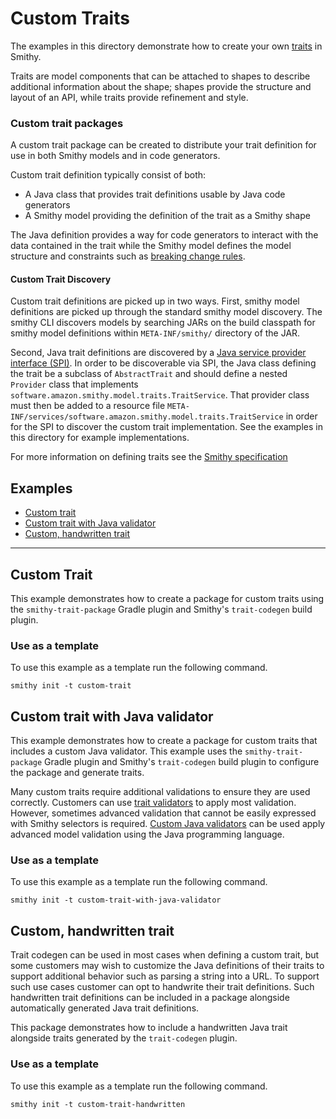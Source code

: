 # Custom Traits
The examples in this directory demonstrate how to create your own [traits](https://smithy.io/2.0/spec/model.html#traits)
in Smithy.

Traits are model components that can be attached to shapes to describe additional information about the shape;
shapes provide the structure and layout of an API, while traits provide refinement and style.

### Custom trait packages
A custom trait package can be created to distribute your trait definition for use in both Smithy models and in code generators.

Custom trait definition typically consist of both: 
- A Java class that provides trait definitions usable by Java code generators 
- A Smithy model providing the definition of the trait as a Smithy shape

The Java definition provides a way for code generators to interact with the data contained in the trait while the 
Smithy model defines the model structure and constraints such as [breaking change rules](https://smithy.io/2.0/spec/model.html#breaking-change-rules).

#### Custom Trait Discovery
Custom trait definitions are picked up in two ways. First, smithy model definitions are picked up through the standard 
smithy model discovery. The smithy CLI discovers models by searching JARs on the build classpath for smithy model definitions 
within `META-INF/smithy/` directory of the JAR.

Second, Java trait definitions are discovered by a [Java service provider interface (SPI)](https://docs.oracle.com/javase/tutorial/sound/SPI-intro.html). 
In order to be discoverable via SPI, the Java class defining the trait be a subclass of `AbstractTrait` and should define
a nested `Provider` class that implements `software.amazon.smithy.model.traits.TraitService`. That provider class must 
then be added to a resource file `META-INF/services/software.amazon.smithy.model.traits.TraitService` in order for the SPI to 
discover the custom trait implementation. See the examples in this directory for example implementations.

For more information on defining traits see the [Smithy specification](https://smithy.io/2.0/spec/model.html#defining-traits)


## Examples
- [Custom trait](#custom-trait)
- [Custom trait with Java validator](#custom-trait-with-java-validator)
- [Custom, handwritten trait](#custom-handwritten-trait)

--- 
## Custom Trait
This example demonstrates how to create a package for custom traits using the `smithy-trait-package` Gradle plugin 
and Smithy's `trait-codegen` build plugin.

### Use as a template
To use this example as a template run the following command.

```console
smithy init -t custom-trait
```

## Custom trait with Java validator
This example demonstrates how to create a package for custom traits that includes a custom Java validator. This example
uses the `smithy-trait-package` Gradle plugin and Smithy's `trait-codegen` build plugin to configure the package and generate traits.

Many custom traits require additional validations to ensure they are used correctly. Customers can use 
[trait validators](https://smithy.io/2.0/spec/model-validation.html#smithy-api-traitvalidators-trait) 
to apply most validation. However, sometimes advanced validation that cannot be easily expressed with Smithy selectors 
is required. [Custom Java validators](https://smithy.io/2.0/guides/model-linters.html#writing-custom-validators) can 
be used apply advanced model validation using the Java programming language.

### Use as a template
To use this example as a template run the following command.

```console
smithy init -t custom-trait-with-java-validator
```

## Custom, handwritten trait
Trait codegen can be used in most cases when defining a custom trait, but some customers may wish to customize the Java 
definitions of their traits to support additional behavior such as parsing a string into a URL. To support such use cases
customer can opt to handwrite their trait definitions. Such handwritten trait definitions can be included in a package alongside 
automatically generated Java trait definitions.

This package demonstrates how to include a handwritten Java trait alongside traits generated by the `trait-codegen`
plugin.

### Use as a template
To use this example as a template run the following command.

```console
smithy init -t custom-trait-handwritten
```
